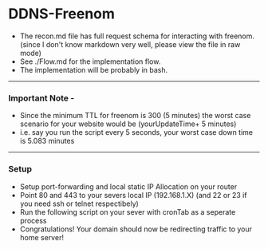 # DDNS-Freenom
- The recon.md file has full request schema for interacting with freenom. (since I don't know markdown very well, please view the file in raw mode)
- See ./Flow.md for the implementation flow.
- The implementation will be probably in bash.

---

### Important Note -
- Since the minimum TTL for freenom is 300 (5 minutes) the worst case scenario for your website would be (yourUpdateTime+ 5 minutes)
- i.e. say you run the script every 5 seconds, your worst case down time is 5.083 minutes

---
### Setup
- Setup port-forwarding and local static IP Allocation on your router
- Point 80 and 443 to your severs local IP (192.168.1.X) (and 22 or 23 if you need ssh or telnet respectibely)
- Run the following script on your sever with cronTab as a seperate process
- Congratulations! Your domain should now be redirecting traffic to your home server!
